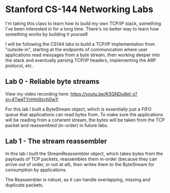 # Stanford CS-144 Networking Labs

I'm taking this class to learn how to build my own TCP/IP stack, something I've been interested in for a long time. There's no better way to learn how something works by building it yourself.

I will be following the CS144 labs to build a TCP/IP implementation from "outside-in", starting at the endpoints of communication where user applications read messages from a byte stream, then working deeper into the stack and eventually parsing TCP/IP headers, implementing the ARP protocol, etc.

## Lab 0 - Reliable byte streams

View my video recording here: https://youtu.be/KSQNDu8et-s?si=4TweTYnHm9zyh0wY

For this lab I built a ByteStream object, which is essentially just a FIFO queue that applications can read bytes from. To make sure the applications will be reading from a coherent stream, the bytes will be taken from the TCP packet and reassembled (in-order) in future labs.

## Lab 1 - The stream reassembler

In this lab I built the StreamReassembler object, which takes bytes from the payloads of TCP packets, reassembles them in-order (because they can arrive out of order, or not at all), then writes them to the ByteStream for consumption by applications.

The Reassembler is robust, as it can handle overlapping, missing and duplicate packets.
